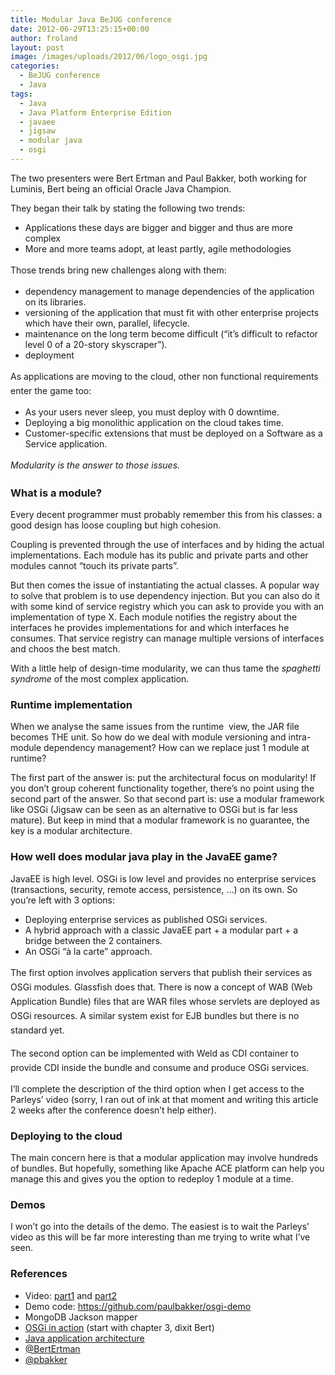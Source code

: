 ```yaml
---
title: Modular Java BeJUG conference
date: 2012-06-29T13:25:15+00:00
author: froland
layout: post
image: /images/uploads/2012/06/logo_osgi.jpg
categories:
  - BeJUG conference
  - Java
tags:
  - Java
  - Java Platform Enterprise Edition
  - javaee
  - jigsaw
  - modular java
  - osgi
---
```

The two presenters were Bert Ertman and Paul Bakker, both working for Luminis, Bert being an official Oracle Java Champion.

They began their talk by stating the following two trends:

  * Applications these days are bigger and bigger and thus are more complex
  * More and more teams adopt, at least partly, agile methodologies

<span style="font-size:14px;line-height:23px;">Those trends bring new challenges along with them:</span>

  * dependency management to manage dependencies of the application on its libraries.
  * versioning of the application that must fit with other enterprise projects which have their own, parallel, lifecycle.
  * maintenance on the long term become difficult (&#8220;it&#8217;s difficult to refactor level 0 of a 20-story skyscraper&#8221;).
  * deployment

<span style="font-size:14px;line-height:23px;">As applications are moving to the cloud, other non functional requirements enter the game too:</span>

  * As your users never sleep, you must deploy with 0 downtime.
  * Deploying a big monolithic application on the cloud takes time.
  * Customer-specific extensions that must be deployed on a Software as a Service application.

_<span style="font-size:14px;line-height:23px;">Modularity is the answer to those issues.</span>_

### What is a module?

Every decent programmer must probably remember this from his classes: a good design has loose coupling but high cohesion.

Coupling is prevented through the use of interfaces and by hiding the actual implementations. Each module has its public and private parts and other modules cannot &#8220;touch its private parts&#8221;.

But then comes the issue of instantiating the actual classes. A popular way to solve that problem is to use dependency injection. But you can also do it with some kind of service registry which you can ask to provide you with an implementation of type X. Each module notifies the registry about the interfaces he provides implementations for and which interfaces he consumes. That service registry can manage multiple versions of interfaces and choos the best match.

With a little help of design-time modularity, we can thus tame the _spaghetti syndrome_ of the most complex application.

### Runtime implementation

When we analyse the same issues from the runtime  view, the JAR file becomes THE unit. So how do we deal with module versioning and intra-module dependency management? How can we replace just 1 module at runtime?

The first part of the answer is: put the architectural focus on modularity! If you don&#8217;t group coherent functionality together, there&#8217;s no point using the second part of the answer. So that second part is: use a modular framework like OSGi (Jigsaw can be seen as an alternative to OSGi but is far less mature). But keep in mind that a modular framework is no guarantee, the key is a modular architecture.

### How well does modular java play in the JavaEE game?

JavaEE is high level. OSGi is low level and provides no enterprise services (transactions, security, remote access, persistence, &#8230;) on its own. So you&#8217;re left with 3 options:

  * Deploying enterprise services as published OSGi services.
  * A hybrid approach with a classic JavaEE part + a modular part + a bridge between the 2 containers.
  * An OSGi &#8220;à la carte&#8221; approach.

<span style="font-size:14px;line-height:23px;">The first option involves application servers that publish their services as OSGi modules. Glassfish does that. There is now a concept of WAB (Web Application Bundle) files that are WAR files whose servlets are deployed as OSGi resources. A similar system exist for EJB bundles but there is no standard yet.</span>

<span style="font-size:14px;line-height:23px;">The second option can be implemented with Weld as CDI container to provide CDI inside the bundle and consume and produce OSGi services.</span>

I&#8217;ll complete the description of the third option when I get access to the Parleys&#8217; video (sorry, I ran out of ink at that moment and writing this article 2 weeks after the conference doesn&#8217;t help either).

### Deploying to the cloud

The main concern here is that a modular application may involve hundreds of bundles. But hopefully, something like Apache ACE platform can help you manage this and gives you the option to redeploy 1 module at a time.

### Demos

I won&#8217;t go into the details of the demo. The easiest is to wait the Parleys&#8217; video as this will be far more interesting than me trying to write what I&#8217;ve seen.

### References

  * Video: <a title="Modular JavaEE in the cloud (part 1)" href="http://www.parleys.com/#st=5&id=3361" target="_blank">part1</a> and <a title="Modular JavaEE in the cloud (part 2)" href="http://www.parleys.com/#st=5&id=3362" target="_blank">part2</a>
  * Demo code: <https://github.com/paulbakker/osgi-demo>
  * MongoDB Jackson mapper
  * [OSGi in action](http://manning.com/hall/ "OSGi in action book") (start with chapter 3, dixit Bert)
  * [Java application architecture](http://www.informit.com/articles/article.aspx?p=1850815 "Java application architecture book")
  * [@BertErtman](https://twitter.com/BertErtman "Bert Ertman twitter account")
  * [@pbakker](https://twitter.com/pbakker "Paul Bakker twitter account")